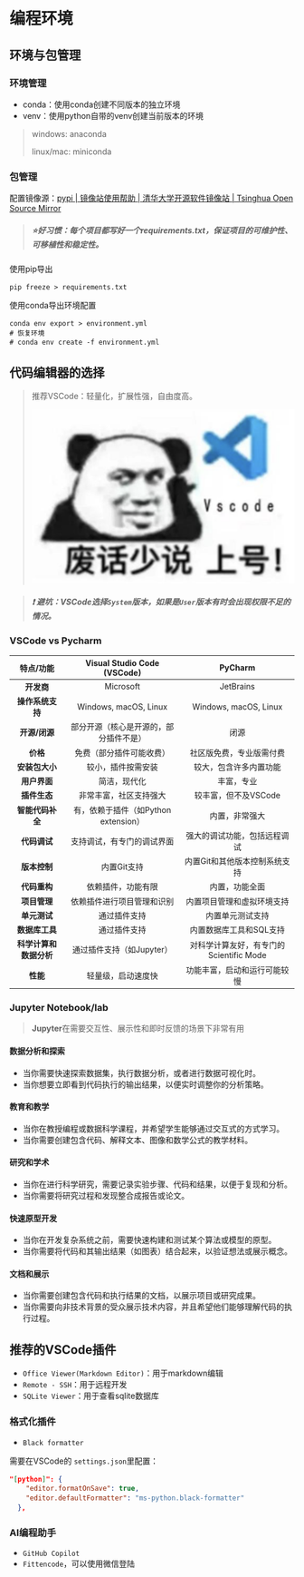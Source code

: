 # 编程环境

## 环境与包管理

### 环境管理

- conda：使用conda创建不同版本的独立环境
- venv：使用python自带的venv创建当前版本的环境

> windows: anaconda
>
> linux/mac: miniconda

### 包管理

配置镜像源：[pypi | 镜像站使用帮助 | 清华大学开源软件镜像站 | Tsinghua Open Source Mirror](https://mirrors.tuna.tsinghua.edu.cn/help/pypi/)

> ##### ⭐好习惯：每个项目都写好一个requirements.txt，保证项目的可维护性、可移植性和稳定性。

使用pip导出

```auto
pip freeze > requirements.txt
```

使用conda导出环境配置

```auto
conda env export > environment.yml
# 恢复环境
# conda env create -f environment.yml
```

## 代码编辑器的选择

> 推荐VSCode：轻量化，扩展性强，自由度高。
>
> ![1721359109037](image/start/1721359109037.png)


> ##### ❗ 避坑：VSCode选择`System`版本，如果是`User`版本有时会出现权限不足的情况。

### VSCode vs Pycharm

|          特点/功能          |      Visual Studio Code (VSCode)      |                 PyCharm                 |
| :--------------------------: | :------------------------------------: | :-------------------------------------: |
|       **开发商**       |               Microsoft               |                JetBrains                |
|    **操作系统支持**    |         Windows, macOS, Linux         |          Windows, macOS, Linux          |
|     **开源/闭源**     | 部分开源（核心是开源的，部分插件不是） |                  闭源                  |
|        **价格**        |        免费（部分插件可能收费）        |        社区版免费，专业版需付费        |
|     **安装包大小**     |           较小，插件按需安装           |         较大，包含许多内置功能         |
|      **用户界面**      |              简洁，现代化              |               丰富，专业               |
|      **插件生态**      |         非常丰富，社区支持强大         |          较丰富，但不及VSCode          |
|    **智能代码补全**    |  有，依赖于插件（如Python extension）  |             内置，非常强大             |
|      **代码调试**      |       支持调试，有专门的调试界面       |      强大的调试功能，包括远程调试      |
|      **版本控制**      |              内置Git支持              |      内置Git和其他版本控制系统支持      |
|      **代码重构**      |           依赖插件，功能有限           |             内置，功能全面             |
|      **项目管理**      |       依赖插件进行项目管理和识别       |       内置项目管理和虚拟环境支持       |
|      **单元测试**      |              通过插件支持              |            内置单元测试支持            |
|     **数据库工具**     |              通过插件支持              |         内置数据库工具和SQL支持         |
| **科学计算和数据分析** |       通过插件支持（如Jupyter）       | 对科学计算友好，有专门的Scientific Mode |
|        **性能**        |           轻量级，启动速度快           |      功能丰富，启动和运行可能较慢      |

### Jupyter Notebook/lab

> **Jupyter**在需要交互性、展示性和即时反馈的场景下非常有用

#### 数据分析和探索

* 当你需要快速探索数据集，执行数据分析，或者进行数据可视化时。
* 当你想要立即看到代码执行的输出结果，以便实时调整你的分析策略。

#### 教育和教学

* 当你在教授编程或数据科学课程，并希望学生能够通过交互式的方式学习。
* 当你需要创建包含代码、解释文本、图像和数学公式的教学材料。

#### 研究和学术

* 当你在进行科学研究，需要记录实验步骤、代码和结果，以便于复现和分析。
* 当你需要将研究过程和发现整合成报告或论文。

#### 快速原型开发

* 当你在开发复杂系统之前，需要快速构建和测试某个算法或模型的原型。
* 当你需要将代码和其输出结果（如图表）结合起来，以验证想法或展示概念。

#### 文档和展示

* 当你需要创建包含代码和执行结果的文档，以展示项目或研究成果。
* 当你需要向非技术背景的受众展示技术内容，并且希望他们能够理解代码的执行过程。

## 推荐的VSCode插件

- `Office Viewer(Markdown Editor)`：用于markdown编辑
- `Remote - SSH`：用于远程开发
- `SQLite Viewer`：用于查看sqlite数据库

### 格式化插件

- `Black formatter`

需要在VSCode的 `settings.json`里配置：

```json
"[python]": {
    "editor.formatOnSave": true,
    "editor.defaultFormatter": "ms-python.black-formatter"
  },
```

### AI编程助手

- `GitHub Copilot`
- `Fittencode`，可以使用微信登陆
